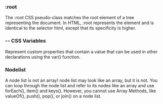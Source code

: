 ### :root
The :root CSS pseudo-class matches the root element of a tree representing the document. In HTML, :root represents the <html> element and is identical to the selector html, except that its specificity is higher.

### -- CSS Variables
Represent custom properties that contain a value that can be used in other declarations using the var() function.

### Nodelist
A node list is not an array!
node list may look like an array, but it is not.
You can loop through the node list and refer to its nodes like an array and use forEach(), item() and keys().
However, you cannot use Array Methods, like valueOf(), push(), pop(), or join() on a node list.
